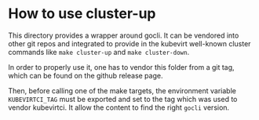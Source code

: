 # How to use cluster-up

This directory provides a wrapper around gocli. It can be vendored into other
git repos and integrated to provide in the kubevirt well-known cluster commands
like `make cluster-up` and `make cluster-down`.

In order to properly use it, one has to vendor this folder from a git tag,
which can be found on the github release page.

Then, before calling one of the make targets, the environment variable
`KUBEVIRTCI_TAG` must be exported and set to the tag which was used to vendor
kubevirtci. It allow the content to find the right `gocli` version.
